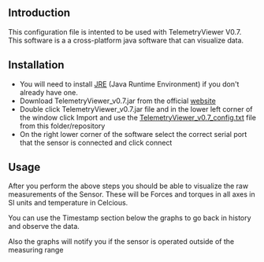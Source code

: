 ## Introduction ##
This configuration file is intented to be used with TelemetryViewer V0.7. This software is a a cross-platform java software that can visualize data.

## Installation ##
 - You will need to install [JRE](https://adoptopenjdk.net/) (Java Runtime Environment) if you don't already have one. 
 - Download TelemetryViewer_v0.7.jar from the official [website](http://farrellf.com/TelemetryViewer/)
 - Double click TelemetryViewer_v0.7.jar file and in the lower left corner of the window click Import and use the [TelemetryViewer_v0.7_config.txt](TelemetryViewer_v0.7_config.txt) file from this folder/repository
 - On the right lower corner of the software select the correct serial port that the sensor is connected and click connect

 ## Usage ##
 After you perform the above steps you should be able to visualize the raw measurements of the Sensor. These will be Forces and torques in all axes in SI units and temperature in Celcious.

 You can use the Timestamp section below the graphs to go back in history and observe the data.

 Also the graphs will notify you if the sensor is operated outside of the measuring range